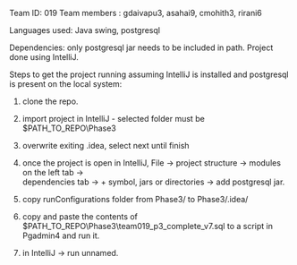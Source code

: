 Team ID: 019
Team members : gdaivapu3, asahai9,  cmohith3, rirani6

Languages used: Java swing, postgresql

Dependencies: only postgresql jar needs to be included in path. Project done using IntelliJ.

Steps to get the project running assuming IntelliJ is installed and postgresql is present on the local system:

1. clone the repo. 
2. import project in IntelliJ - selected folder must be $PATH_TO_REPO\Phase3
3. overwrite exiting .idea, select next until finish
4. once the project is open in IntelliJ, File -> project structure -> modules on the left tab ->  
   dependencies tab -> + symbol, jars or directories ->  add postgresql jar. 
   
5. copy runConfigurations folder from Phase3/ to Phase3/.idea/ 
6. copy and paste the contents of $PATH_TO_REPO\Phase3\team019_p3_complete_v7.sql to a script in Pgadmin4 and run it. 
7. in IntelliJ -> run unnamed. 
 


